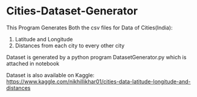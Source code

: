 # Cities-Dataset-Generator
This Program Generates Both the csv files for Data of Cities(India):
1) Latitude and Longitude 
2) Distances from each city to every other city

Dataset is generated by a python program  DatasetGenerator.py which is attached in notebook

Dataset is also available on Kaggle:
https://www.kaggle.com/nikhillikhar01/cities-data-latitude-longitude-and-distances
